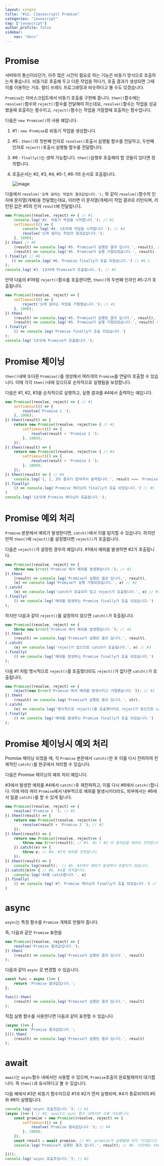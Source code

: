 ```yaml
---
layout: single
title: "#12. [Javascript] Promise"
categories: "javascript"
tag: ["javascript"]
author_profile: false
sidebar: 
    nav: "docs"
---
```


# Promise

서버와의 통신이라던가, 아주 많은 시간이 필요로 하는 기능은 비동기 방식으로 호출하는게 좋습니다. 비동기로 호출해 두고 다른 작업을 하다가, 호출 결과가 생성되면 그때 이를 이용하는 거죠. 멀티 쓰레드 프로그래밍과 비슷하다고 볼 수도 있겠습니다.

`Promise`는 자바스크립트에서 비동기 호출을 구현해 줍니다. `then()`함수에는 `resolve()`함수와 `reject()`함수를 전달해야 하는데요, `resolve()`함수는 작업을 성공했을때 호출하는 함수이고, `reject()`함수는 작업을 거절할때 호출하는 함수입니다.

다음은 `new Promise()`의 사용 예입니다.

1. #1 : `new Promise`로 비동기 작업을 생성합니다.
2. #5 : `then()`의 첫번째 인자로 `resolve()`호출시 실행될 함수를 전달하고, 두번째 인자로 `reject()`호출시 실행될 함수를 전달합니다.
3. #6 : `flnally()`는 생략 가능합니다. `then()`실행후 호출해야 할 것들이 있다면 정의합니다.
4. 호출순서는 #2, #3, #4, #5-1, #6-1의 순서로 호출됩니다.

    ![image](https://github.com/user-attachments/assets/ca4a2464-71d3-4ac0-8cb0-a112ac7c0325)

다음에서 `resolve('오래 걸리는 작업의 결과값입니다.');` 와 같이 `resolve()`함수의 인자에 문자열(개체)을 전달했는데요, 이러면 이 문자열(개체)이 작업 결과로 리턴되며, 리턴된 값은 #5의 인자 `result`에 전달됩니다.

```javascript
new Promise((resolve, reject) => { // #1
    console.log('#2. 비동기 작업을 시작합니다.'); // #2
    setTimeout(() => {
        console.log('#4. 1초뒤에 작업을 시작합니다.'); // #4
        resolve('오래 걸리는 작업의 결과값입니다.'); 
    }, 1000);
}).then( // #5
    (result) => console.log('#5. Promise가 실행된 결과 입니다.', result), // #5-1
    (result) => console.log('#5. Promise가 실행 거절되었습니다.', result)
).finally( // #6
   () => console.log('#6. Promise finally가 호출 되었습니다.') // #6-1
);
console.log('#3. 1초뒤에 Promise가 호출됩니다.'); // #3
```

만약 다음의 #1처럼 `reject()`함수를 호출한다면, `then()`의 두번째 인자인 #5-2가 호출됩니다.

```javascript
new Promise((resolve, reject) => { 
    setTimeout(() => {
        reject('오래 걸리는 작업을 거절했습니다.'); // #1
    }, 1000);
}).then(
    (result) => console.log('#5. Promise가 실행된 결과 입니다.', result), 
    (result) => console.log('#5. Promise가 실행 거절되었습니다.', result) // #5-2
).finally(
    () => console.log('Promise finally가 호출 되었습니다.') 
);
console.log('1초뒤에 Promise가 호출됩니다.'); 
```

# Promise 체이닝

`then()`내에 또다른 `Promise()`를 생성해서 여러개의 `Promise`를 연달아 호출할 수 있습니다. 이때 각각 `then()`내에 있으므로 순차적으로 실행됨을 보장합니다.

다음은 #1, #2, #3을 순차적으로 실행하고, 실행 결과를 #4에서 출력하는 예입니다.

```javascript
new Promise((resolve, reject) => { // #1
    setTimeout(() => {
        resolve('Promise 1 '); 
    }, 1000);
}).then((result) => {
    return new Promise((resolve, reject)=> { // #2
        setTimeout(() => {
            resolve(result + 'Promise 2 '); 
        }, 1000);  
    });
}).then((result) => {
    return new Promise((resolve, reject)=> { // #3
        setTimeout(() => {
            resolve(result + 'Promise 3 '); 
        }, 1000);  
    });
}).then((result) => { // #4
    console.log('1, 2, 3의 결과가 합쳐져서 출력됩니다.', result === 'Promise 1 Promise 2 Promise 3 '); 
}).finally(
    () => console.log('Promise 체이닝의 finally가 호출 되었습니다.') // #5
)
console.log('1초뒤에 Promise 체이닝이 호출됩니다.'); 
```

# Promise 예외 처리

`Promise` 본문에서 예외가 발생한다면, `catch()`에서 이를 탐지할 수 있습니다. 하지만 만약 `then()`에 `reject()`를 설정했다면 `reject()`가 호출됩니다.

다음은 `reject()`가 설정된 경우의 예입니다. #1에서 예외를 발생하면 #2가 호출됩니다.

```javascript
new Promise((resolve, reject) => {
    throw new Error('Promise 에서 예외를 발생했습니다.'); // #1
}).then(
    (result) => console.log('Promise가 실행된 결과 입니다.', result),
    (e) => console.log('Promise가 실행 거절되었습니다.', e) // #2
).catch(
    (e) => console.log('catch가 호출되지 않고 reject가 호출됩니다.', e) // #3
).finally(
    () => console.log('예외를 발생하는 Promise finally가 호출 되었습니다.') 
);
```

하지만 다음과 같이 `reject()`를 설정하지 않으면 `catch()`가 호출됩니다.

```javascript
new Promise((resolve, reject) => {
    throw new Error('Promise 에서 예외를 발생했습니다.'); // #1
}).then(
    (result) => console.log('Promise가 실행된 결과 입니다.', result),
).catch(
    (e) => console.log('reject가 없으므로 catch가 호출됩니다.', e) // #3
).finally(
    () => console.log('예외를 발생하는 Promise finally가 호출 되었습니다.') 
);
```

다음 #1 처럼 명시적으로 `reject()`를 호출했더라도 `reject()`가 없다면 `catch()`가 호출됩니다.

```javascript
new Promise((resolve, reject) => {
    reject(new Error('Promise 에서 예외를 발생시키고 거절했습니다.')); // #1
}).then(
    (result) => console.log('Promise가 실행된 결과 입니다.', str),
).catch(
    (e) => console.log('명시적으로 reject()를 호출했더라도 reject가 없으므로 catch가 호출됩니다.', e) // #2
).finally(
    () => console.log('예외를 발생하는 Promise finally가 호출 되었습니다.')
);
```

# Promise 체이닝시 예외 처리

Promise 체이닝 되었을 때, 각 `Promise` 본문에서 `catch()`한 후 이를 다시 전파하여 전체적인 `catch()`를 한곳에서 처리할 수 있습니다.

다음은 Promise 체이닝의 예외 처리 예입니다.

#3에서 발생한 예외를 #4에서 `catch()`후 재전파하고, 이를 다시 #6에서 `catch()`합니다. 이에 따라 여러 `Promise`에서 내부적으로 예외를 발생시키더라도, 외부에서는 #6에서 일괄 `catch()`를 할 수 있게 됩니다.

```javascript
new Promise((resolve, reject) => {
    resolve('Promise 1 '); // #1
}).then((result) => {
    return new Promise((resolve, reject)=> {
        resolve(result + 'Promise 2 '); // #2
    });
}).then((result) => {
    return new Promise((resolve, reject)=> {
        throw new Error(result); // #3. #1 + #2 의 결과값을 예외로 전파합니다.
    }).catch((e) => { 
        throw e; // #4. #3의 예외를 전파합니다.
    });
}).then((result) => {
    console.log(result);  // #5. #3에서 예외가 발생해서 호출되지 않습니다.
}).catch((e)=> { // #6. #4를 캐치합니다.
    console.log('#4를 catch합니다.', e) 
}).finally(
    () => console.log('#7. Promise 체이닝의 finally가 호출 되었습니다.') // #8
)
```

# async

`async`는 특정 함수를 `Promise` 개체로 만들어 줍니다.

즉, 다음과 같은 `Promise` 표현을

```javascript
new Promise((resolve, reject) => {
    resolve('Promise 결과값입니다.'); 
}).then(
    (result) => console.log('Promise가 실행된 결과 입니다.', result)
);
```

다음과 같이 `async` 로 변경할 수 있습니다.

```javascript
const func = async ()=> {
    return 'Promise 결과값입니다.'; 
};

func().then(
    (result) => console.log('Promise가 실행된 결과 입니다.', result)
);
```

직접 실행 함수를 사용한다면 다음과 같이 표현할 수 있습니다.

```javascript
(async ()=> {
    return 'Promise 결과값입니다.'; 
})().then(
    (result) => console.log('Promise가 실행된 결과 입니다.', result)
);
```

# await

`await`는 `async`함수 내에서만 사용할 수 있으며, `Promise`호출이 완료될때까지 대기합니다. 즉 `then()`과 유사하다고 볼 수 있습니다.

다음 예에서 #3은 비동기 함수이므로 #1과 #2가 먼저 실행되며, #4가 종료되어야 #5와 #6이 실행됩니다.

```javascript
console.log('async 호출전입니다.'); // #1
(async ()=> { // #3. await는 aync 함수 내에서만 사용 가능합니다.
    const promise = new Promise((resolve, reject) => {
        setTimeout(() => {
            resolve('Promise 결과값입니다.'); // #4
        }, 1000);
    });
    const result = await promise; // #5. promise가 실행될때 까지 기다립니다.
    console.log('Promise가 실행된 결과 입니다.', result); // #6. 이전에는 then()에서 작성했습니다.

})();
console.log('async 호출후입니다.'); // #2
```

